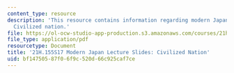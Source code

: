 ```yaml
---
content_type: resource
description: 'This resource contains information regarding modern Japan lecture slides:
  Civilized nation.'
file: https://ol-ocw-studio-app-production.s3.amazonaws.com/courses/21h-155-modern-japan-1868-to-present-spring-2017/bf14750587f06f9c520d66c925caf7ce_MIT21H_155S17_Civilized.pdf
file_type: application/pdf
resourcetype: Document
title: '21H.155S17 Modern Japan Lecture Slides: Civilized Nation'
uid: bf147505-87f0-6f9c-520d-66c925caf7ce
---
```


